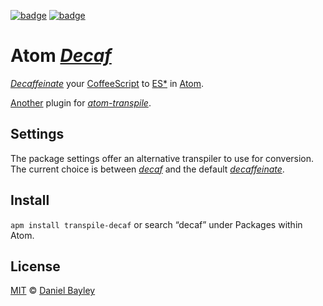 [![badge][apm]][package]
[![badge][chat]][#slack]

Atom _[Decaf]_
==============
_[Decaf][][feinate]_ your [CoffeeScript] to [ES*] in [Atom].

[Another] plugin for _[atom-transpile]_.

Settings
--------
The package settings offer an alternative transpiler to use for conversion. The current choice is between _[decaf]_ and the default _[decaffeinate][feinate]_.

Install
-------
`apm install transpile-decaf` or search “decaf” under Packages within Atom.

License
-------
[MIT] © [Daniel Bayley]

[MIT]:              LICENSE.md
[Daniel Bayley]:    https://github.com/danielbayley
[atom]:             https://atom.io
[apm]:              https://img.shields.io/apm/v/transpile-decaf.svg?style=flat-square
[package]:          https://atom.io/packages/transpile-decaf
[chat]:             https://img.shields.io/badge/chat-atom.io%20slack-ff69b4.svg?style=flat-square
[#slack]:           https://atom-slack.herokuapp.com

[atom-transpile]:   https://atom.io/packages/transpile
[Another]:          https://atom.io/packages/search?q=transpile-
[CoffeeScript]:     http://coffeescript.org
[decaf]:            https://github.com/rainforestapp/decaf#decaf-js
[feinate]:          https://github.com/decaffeinate/decaffeinate#decaffeinate-
[ES*]:              http://babeljs.io/#es2015
